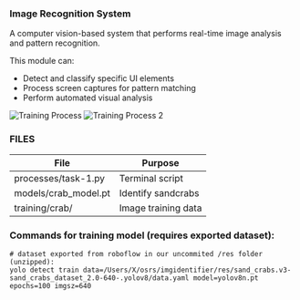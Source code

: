 ### Image Recognition System
A computer vision-based system that performs real-time image analysis and pattern recognition. 

This module can:
- Detect and classify specific UI elements
- Process screen captures for pattern matching
- Perform automated visual analysis

![Training Process](./training.png)
![Training Process 2](./training-2.png)

### FILES

| File | Purpose |
|---------|---------|
| processes/task-1.py | Terminal script |
| models/crab_model.pt | Identify sandcrabs |
| training/crab/ | Image training data |

### Commands for training model (requires exported dataset):
```
# dataset exported from roboflow in our uncommited /res folder (unzipped):
yolo detect train data=/Users/X/osrs/imgidentifier/res/sand_crabs.v3-sand_crabs_dataset_2.0-640-.yolov8/data.yaml model=yolov8n.pt epochs=100 imgsz=640

```

